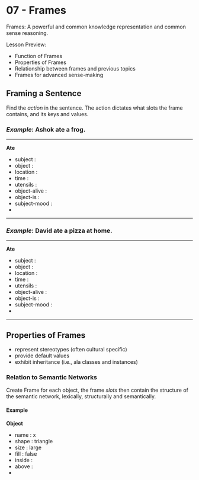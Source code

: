 # 07 - Frames

Frames: A powerful and common knowledge representation and common sense reasoning.

Lesson Preview:

- Function of Frames
- Properties of Frames
- Relationship between frames and previous topics
- Frames for advanced sense-making

## Framing a Sentence

Find the *action* in the sentence. The action dictates what slots the frame contains, and its keys and values.

### *Example*: Ashok ate a frog.

---
**Ate**

- subject :
- object : 
- location : 
- time : 
- utensils :
- object-alive : 
- object-is : 
- subject-mood :
- 
----

### *Example*: David ate a pizza at home.

---
**Ate**

- subject :
- object : 
- location : 
- time : 
- utensils :
- object-alive : 
- object-is : 
- subject-mood :
- 
----

## Properties of Frames

- represent stereotypes (often cultural specific)
- provide default values
- exhibit inheritance (i.e., ala classes and instances)

### Relation to Semantic Networks

Create Frame for each object, the frame *slots* then contain the structure of the semantic network, lexically, structurally and semantically. 

#### Example

**Object**
- name : x
- shape : triangle
- size : large
- fill : false
- inside : 
- above :
- 


